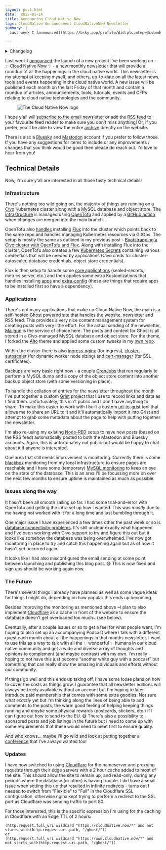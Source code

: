 ```yaml
---
layout: post.html
date:  2025-01-14
title: Announcing Cloud Native Now
tags: CloudNative Announcement CloudNativeNow Newsletter
summary: |
  Last week I [announced](https://bsky.app/profile/did:plc:mtepw4cvbmdvu7zygmm5xbop/post/3lf5iccpxj22u) the launch of a new project I've been working on - [Cloud Native Now](https://cloudnative.now/) - a new monthly newsletter that will provide a roundup of all the happenings in the cloud native world. This newsletter is my attempt at keeping myself, and others, up-to-date on all the latest news, tools and events happening in the cloud native world. A new issue will be published each month on the last Friday of that month and contain a roundup of articles, announcements, tools, tutorials, events and CFPs relating to cloud native technologies and the community.

---
```


<details>
<summary>Changelog</summary>

2025-01-17: Added details about Cloudflare

</details>

Last week I [announced](https://bsky.app/profile/did:plc:mtepw4cvbmdvu7zygmm5xbop/post/3lf5iccpxj22u) the launch of a new project I've been working on - ✨ [Cloud Native Now](https://cloudnative.now/) ✨ - a new monthly newsletter that will provide a roundup of all the happenings in the cloud native world. This newsletter is my attempt at keeping myself, and others, up-to-date on all the latest news, tools and events happening in the cloud native world. A new issue will be published each month on the last Friday of that month and contain a roundup of articles, announcements, tools, tutorials, events and CFPs relating to cloud native technologies and the community.

<figure class="center" markdown="1">

![The Cloud Native Now logo](/images/Cloud_Native_Now_-_Square.jpg)

</figure>

I hope y'all will [subscribe to the email newsletter](https://cloudnative.now/about/#/portal/signup) or add the [RSS feed](https://cloudnative.now/rss/) to your favourite feed reader to make sure you don’t miss anything! Or, if you prefer, you'll be able to view the entire [archive](https://cloudnative.now/archive/) directly on the website.

There is also a [Bluesky](https://bsky.app/profile/cloudnative.now?ref=cloudnative.now) and [Mastodon](https://k8s.social/@CloudNativeNow?ref=cloudnative.now) account if you prefer to follow those. If you have any suggestions for items to include or any improvements / changes that you think would be good then please do reach out. I'd love to hear from you!

## Technical Details

Now, I'm sure y'all are interested in all those tasty technical details!

### Infrastructure

There's nothing too wild going on, the majority of things are running on a [Civo](https://www.civo.com/) Kubernetes cluster along with a MySQL database and object store. The [infrastructure](https://github.com/NamelessPlanet/CloudNativeNow-Gitops/tree/main/infra) is managed using [OpenTofu](https://opentofu.org/) and applied by a [GitHub action](https://github.com/NamelessPlanet/CloudNativeNow-Gitops/blob/main/.github/workflows/opentofu.yaml) when changes are merged into the main branch.

OpenTofu also [handles](https://github.com/NamelessPlanet/CloudNativeNow-Gitops/blob/611eb9c2350bca125e1200f77f2fdd4977cf5386/infra/main.tf#L164-L167) installing [Flux](https://fluxcd.io/) into the cluster which points back to the same repo and handles managing Kubernetes resources via GitOps. The setup is mostly the same as outlined in my previous post - [Bootstrapping a Civo cluster with OpenTofu and Flux](https://marcusnoble.co.uk/2025-01-03-bootstrapping-a-civo-cluster-with-opentofu-and-flux/). Along with installing Flux into the cluster, OpenTofu also creates a few [Kubernetes Secrets](https://github.com/NamelessPlanet/CloudNativeNow-Gitops/blob/611eb9c2350bca125e1200f77f2fdd4977cf5386/infra/main.tf#L169-L213) containing various credentials that will be needed by applications (Civo creds for cluster-autoscaler, database credentials, object store credentials).

Flux is then setup to handle some [core applications](https://github.com/NamelessPlanet/CloudNativeNow-Gitops/blob/611eb9c2350bca125e1200f77f2fdd4977cf5386/flux/kube-system/kustomization.yaml) (sealed-secrets, metrics server, etc.) and then applies some extra Kustomizations that handles installing [apps](https://github.com/NamelessPlanet/CloudNativeNow-Gitops/tree/611eb9c2350bca125e1200f77f2fdd4977cf5386/apps) and [extra-config](https://github.com/NamelessPlanet/CloudNativeNow-Gitops/tree/611eb9c2350bca125e1200f77f2fdd4977cf5386/extra-config) (these are things that require apps to be installed first so have a dependency).

### Applications

There's not many applications that make up Cloud Native Now, the main is a self-hosted [Ghost](https://ghost.org/) powered site that handles the website, newsletter and RSS feed. This provides a very nice content management system for creating posts with very little effort. For the actual _sending_ of the newsletter, [Mailgun](https://www.mailgun.com/) is the service of choice here. The posts and content for Ghost is all stored in a Civo-managed MySQL database and object store. For the theme, I forked the [Alto](https://github.com/TryGhost/Alto) theme and applied some custom tweaks in my [own repo](https://github.com/NamelessPlanet/CloudNativeNow-Theme).

Within the cluster there is also [ingress-nginx](https://github.com/kubernetes/ingress-nginx/) (for ingress), [cluster-autoscaler](https://github.com/kubernetes/autoscaler/tree/master/cluster-autoscaler) (for dynamic worker node sizing) and [cert-manager](https://github.com/cert-manager/cert-manager) (for SSL certificates).

Backups are very basic right now - a couple [CronJobs](https://github.com/NamelessPlanet/CloudNativeNow-Gitops/blob/main/apps/ghost-backup.yaml) that run regularly to perform a MySQL dump and a copy of the object store content into another backup object store (with some versioning in place).

To handle the collation of entries for the newsletter throughout the month I've put together a custom [Grist](https://www.getgrist.com/) project that I use to record links and data as I find them. Unfortunately, this isn't public and I don't have anything to share. To make this easier to work with I built a custom [url-to-grist](https://github.com/NamelessPlanet/url-to-grist) tool that allows me to share an URL to it and it'll automatically import it into Grist and attempt to grab some metadata about the page to help with putting together the newsletter.

I'm also re-using my existing [Node-RED](https://nodered.org/) setup to have new posts (based on the RSS feed) automatically posted to both the Mastodon and Bluesky accounts. Again, this is unfortunately not public but would be happy to chat about it if anyone is interested.

One area that still needs improvement is monitoring. Currently there is some [blackbox](https://github.com/prometheus/blackbox_exporter) monitoring from my local infrastructure to ensure pages are reachable and I have some (temporary) [MySQL monitoring](https://github.com/prometheus/mysqld_exporter) to keep an eye on the state of the database. This is an area I'll be focussing more on over the next few months to ensure uptime is maintained as much as possible.

### Issues along the way

It hasn't been all smooth sailing so far. I had some trial-and-error with OpenTofu and getting the infra set up how I wanted. This was _mostly_ due to me having not worked with it for a long time and just bumbling through it.

One major issue I have experienced a few times other the past week or so is [database connectivity problems](https://bsky.app/profile/cloudnative.now/post/3lfcv22dm722t). It's still unclear exactly what happened and I've been working with Civo support to try and figure this out but it looks like somehow the database was being overwhelmed. I've now got monitoring in place to try and catch this happening again but as of now it hasn't yet occurred again.

It looks like I had also misconfigured the email sending at some point between launching and publishing this blog post. 😅 This is now fixed and sign ups should be working again now.

### The Future

There's several things I already have planned as well as some vague ideas for things I might do, depending on how popular this ends up becoming.

Besides improving the monitoring as mentioned above ~I plan to also implement [Cloudflare](https://www.cloudflare.com/) as a cache in front of the website to ensure the database doesn't get overloaded too much~ (see below).

Eventually, after a couple issues or so to get a feel for what people want, I'm hoping to also set up an accompanying Podcast where I talk with a different guest each month about all the happenings in that months newsletter. I want to use this as a way to talk with all the ✨ wonderful ✨ humans in our cloud native community and get a wide and diverse array of thoughts and opinions to complement (and maybe contrast) with my own. I'm really hoping to not have this just become "another white guy with a podcast" but something that can really show the amazing individuals and efforts without our community.

If things go well and this ends up taking off, I have some loose plans on how to cover the costs as things grow. I guarantee that all newsletter editions will always be freely available without an account but I'm hoping to later introduce paid membership that comes with some extra goodies. Not sure what _exactly_ yet but I'm thinking along the lines of being able to add comments to the posts, the warm good feeling of helping keeping things running and _maybe_ some physical rewards (postcards, stickers, etc.) if I can figure out how to send to the EU. 😅 There's also a possibility to sponsored posts and job listings in the future but I need to come up with some requirements that these would need to meet first to ensure quality.

And who knows... maybe I'll go wild and look at putting together a [conference](https://bsky.app/profile/salisburyheavyindustries.com/post/3lf5j56yo5k2w) that I've always wanted too!

### Updates

I have now switched to using [Cloudflare](https://www.cloudflare.com/) for the nameserver and proxying requests through their edge servers with a 2 hour cache added to most of the site. This should allow the site to remain up, and read-only, during any periods where the database (or other) is having trouble. I did have a small issue when setting this up that resulted in infinite redirects - turns out I needed to switch from "Flexible" to "Full" in the Cloudflare SSL configuration, otherwise nginx kept trying to perform a redirect to the SSL port as Cloudflare was sending traffic to port 80.

For those interested, this is the specific expression I'm using for the caching in Cloudflare with an Edge TTL of 2 hours:

```
(http.request.full_uri wildcard "https://cloudnative.now/*" and not starts_with(http.request.uri.path, "/ghost/"))
or
(http.request.full_uri wildcard "https://www.cloudnative.now/*" and not starts_with(http.request.uri.path, "/ghost/"))
```
